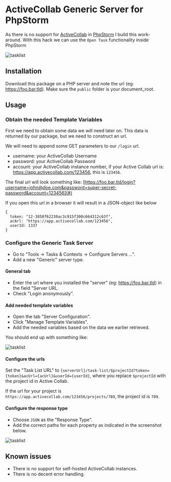 # ActiveCollab Generic Server for PhpStorm

As there is no support for [ActiveCollab](https://activecollab.com/) in [PhpStorm](https://www.jetbrains.com/phpstorm/) I
build this work-around. With this hack we can use the `Open Task` functionality inside PhpStorm

![tasklist](https://raw.githubusercontent.com/tijsverkoyen/active-collab-generic-server/master/assets/1_tasklist.png)

## Installation

Download this package on a PHP server and note the url (eg: https://foo.bar.tld).
Make sure the `public` folder is your document_root.

## Usage

### Obtain the needed Template Variables

First we need to obtain some data we will need later on. This data is returned by our package, but we need
to construct an url.

We will need to append some GET parameters to our `/login` url.

* username: your ActiveCollab Username
* password: your ActiveCollab Password
* account: your ActiveCollab instance number, if your Active Collab url is: https://app.activecollab.com/123456, this is `123456`.

The final url will look something like: [https://foo.bar.tld/login?username=john@doe.com&password=super-secret-password&account=123456](#)

If you open this url in a browser it will result in a JSON-object like below


    {
      token: "12-3858f62230ac3c915f300c664312c63f",
      acArl: "https://app.activecollab.com/123456",
      userId: 1337
    }

### Configure the Generic Task Server

* Go to "Tools → Tasks & Contexts → Configure Servers ...".
* Add a new "Generic" server type.

#### General tab

* Enter the url where you installed the "server" (eg: https://foo.bar.tld) in the field "Server URL.
* Check "Login anonymously".

#### Add needed template variables

* Open the tab "Server Configuration".
* Click "Manage Template Variables".
* Add the needed variables based on the data we earlier retrieved.

You should end up with something like:

![tasklist](https://raw.githubusercontent.com/tijsverkoyen/active-collab-generic-server/master/assets/2_template_variables.png)

#### Configure the urls

Set the "Task List URL" to `{serverUrl}/task-list/$projectId?token={token}&acUrl={acUrl}&userId={userId}`, where you
replace `$projectId` with the project id in Active Collab. 

If the url for your project is `https://app.activecollab.com/123456/projects/789`, the project id is `789`.


#### Configure the response type

* Choose `JSON` as the "Response Type".
* Add the correct paths for each property as indicated in the screenshot below.

![tasklist](https://raw.githubusercontent.com/tijsverkoyen/active-collab-generic-server/master/assets/3_server_configuration.png)


## Known issues

* There is no support for self-hosted ActiveCollab instances.
* There is no decent error handling. 
